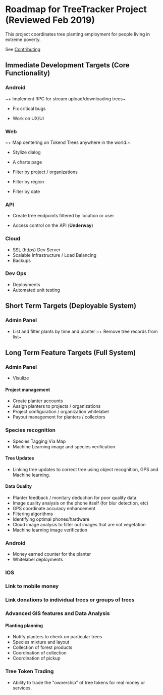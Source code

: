 # Roadmap for TreeTracker Project (Reviewed Feb 2019)

This project coordinates tree planting employment for people living in extreme poverty.

See [Contributing](https://github.com/Greenstand/Development-Overview/blob/master/Contributing.md) 

## Immediate Development Targets (Core Functionality)

### Android

~+ Implement RPC for stream upload/downloading trees~

+ Fix critical bugs

+ Work on UX/UI


### Web

~+ Map centering on Tokend Trees anywhere in the world.~

+ Stylize dialog

+ A charts page

+ Filter by project / organizations
+ Filter by region
+ Filter by date

### API

+ Create tree endpoints filtered by location or user

+ Access control on the API  (**Underway**)


### Cloud

+ SSL (https) Dev Server
+ Scalable Infrastructure / Load Balancing
+ Backups

### Dev Ops
+ Deployments
+ Automated unit testing

## Short Term Targets (Deployable System)

### Admin Panel
+ List and filter plants by time and planter
~+ Remove tree records from list~

## Long Term Feature Targets  (Full System)

### Admin Panel

+ Visulize 

#### Project management
+ Create planter accounts
+ Assign planters to projects / organizations
+ Project configuration / organization whitelabel
+ Payout management for planters / collectors

### Species recognition
+ Species Tagging Via Map
+ Machine Learning image and species verification

#### Tree Updates
+ Linking tree updates to correct tree using object recognition, GPS and Machine learning.

#### Data Quality
+ Planter feedback / monitary deduction for poor quality data.
+ Image quality analysis on the phone itself (for blur detection, etc)
+ GPS coordinate accuracy enhancement
+ Filtering algorithms
+ Identifying optimal phones/hardware 
+ Cloud image analysis to filter out images that are not vegetation
+ Machine learning image verification

### Android
+ Money earned counter for the planter
+ Whitelabel deployments

### IOS

### Link to mobile money

### Link donations to individual trees or groups of trees

### Advanced GIS features and Data Analysis

#### Planting planning
+ Notify planters to check on particular trees
+ Species mixture and layout
+ Collection of forest products
+ Coordination of collection
+ Coordination of pickup

### Tree Token Trading
+ Ability to trade the "ownership" of tree tokens for real money or services.
